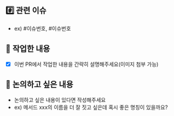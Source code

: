 ## #️⃣ 관련 이슈
- ex) #이슈번호, #이슈번호

## 📝 작업한 내용
- [x] 이번 PR에서 작업한 내용을 간략히 설명해주세요(이미지 첨부 가능)

## 💬 논의하고 싶은 내용
- 논의하고 싶은 내용이 있다면 작성해주세요
- ex) 메서드 xxx의 이름을 더 잘 짓고 싶은데 혹시 좋은 명칭이 있을까요?
